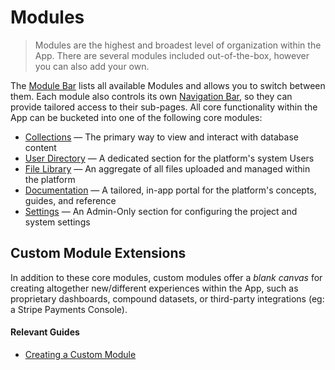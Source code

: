 # Modules

> Modules are the highest and broadest level of organization within the App. There are several modules included
> out-of-the-box, however you can also add your own.

The [Module Bar](/concepts/application/#_1-module-bar) lists all available Modules and allows you to switch between
them. Each module also controls its own [Navigation Bar](/concepts/application/#_2-navigation-bar), so they can provide
tailored access to their sub-pages. All core functionality within the App can be bucketed into one of the following core
modules:

- [Collections](/concepts/application/#collections-module) — The primary way to view and interact with database content
- [User Directory](/concepts/application/#user-directory) — A dedicated section for the platform's system Users
- [File Library](/concepts/application/#file-library) — An aggregate of all files uploaded and managed within the
  platform
- [Documentation](/concepts/application/#documentation) — A tailored, in-app portal for the platform's concepts, guides,
  and reference
- [Settings](/concepts/application/#settings) — An Admin-Only section for configuring the project and system settings

## Custom Module Extensions

In addition to these core modules, custom modules offer a _blank canvas_ for creating altogether new/different
experiences within the App, such as proprietary dashboards, compound datasets, or third-party integrations (eg: a Stripe
Payments Console).

#### Relevant Guides

- [Creating a Custom Module](/guides/modules)
